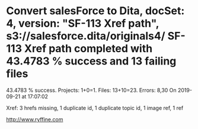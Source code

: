 # Convert salesForce to Dita, docSet: 4, version: "SF-113 Xref path", s3://salesforce.dita/originals4/ SF-113 Xref path completed with 43.4783 % success and 13 failing files

43.4783 % success. Projects: 1+0=1.  Files: 13+10=23. Errors: 8,30  On 2019-09-21 at 17:07:02

Xref: 3 hrefs missing, 1 duplicate id, 1 duplicate topic id, 1 image ref, 1 ref



http://www.ryffine.com
